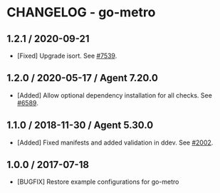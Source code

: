 # CHANGELOG - go-metro

## 1.2.1 / 2020-09-21

* [Fixed] Upgrade isort. See [#7539](https://github.com/DataDog/integrations-core/pull/7539).

## 1.2.0 / 2020-05-17 / Agent 7.20.0

* [Added] Allow optional dependency installation for all checks. See [#6589](https://github.com/DataDog/integrations-core/pull/6589).

## 1.1.0 / 2018-11-30 / Agent 5.30.0

* [Added] Fixed manifests and added validation in ddev. See [#2002](https://github.com/DataDog/integrations-core/pull/2002).

## 1.0.0 / 2017-07-18

* [BUGFIX] Restore example configurations for go-metro
